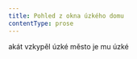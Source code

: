 ```yaml
---
title: Pohled z okna úzkého domu
contentType: prose
---
```


<section>

akát vzkypěl úzké město je mu úzké

</section>
